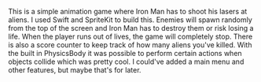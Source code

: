 This is a simple animation game where Iron Man has to shoot his lasers at aliens.
I used Swift and SpriteKit to build this. Enemies will spawn randomly from the top of the screen and Iron Man has to destroy them or risk losing a life.
When the player runs out of lives, the game will completely stop. There is also a score counter to keep track of how many aliens you've killed.
With the built in PhysicsBody it was possible to perform certain actions when objects collide which was pretty cool. I could've added a main menu and other features, but maybe that's for later.
